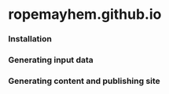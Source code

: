 # ropemayhem.github.io

### Installation

### Generating input data

### Generating content and publishing site

